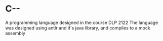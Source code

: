 # C--
A programming language designed in the course DLP 2122
The language was designed using antlr and it's java library, and compiles to a mock assembly

